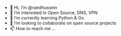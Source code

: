 - 👋 Hi, I’m @raedhussein
- 👀 I’m interested in Open Source, DNS, VPN
- 🌱 I’m currently learning Python & Go
- 💞️ I’m looking to collaborate on open source projects
- 📫 How to reach me ...

<!---
raedhussein/raedhussein is a ✨ special ✨ repository because its `README.md` (this file) appears on your GitHub profile.
You can click the Preview link to take a look at your changes.
--->
